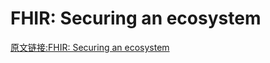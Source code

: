 # FHIR: Securing an ecosystem
[原文链接:FHIR: Securing an ecosystem](http://fhirblog.com/2014/06/23/fhir-securing-an-ecosystem/)
